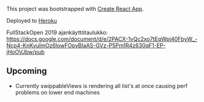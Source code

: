 This project was bootstrapped with [Create React App](https://github.com/facebook/create-react-app).

Deployed to [Heroku](https://nhl-compare.herokuapp.com/)

FullStackOpen 2019 ajankäyttötaulukko:
https://docs.google.com/document/d/e/2PACX-1vQc2xo7tEqWpj40FbyW_-Ncp4-KnKvuImOz6lowFOpvBIaAS-GVz-P5Pm1R4z630qF1-EP-jHoOVJbw/pub

## Upcoming

- Currently swippableViews is rendering all list's at once causing perf problems on lower end machines
